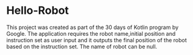 # Hello-Robot
This project was created as part of the 30 days of Kotlin program by Google.
The application requires the robot name,initial position and instruction set as user input and it outputs the final position of the robot based on the instruction set.
The name of robot can be null.

